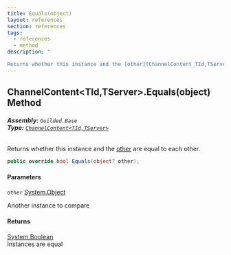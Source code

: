 ```yaml
---
title: Equals(object)
layout: references
section: references
tags:
  - references
  - method
description: "

Returns whether this instance and the [other](ChannelContent_TId,TServer_.Equals(object).md#Guilded.Base.Content.ChannelContent_TId,TServer_.Equals(object).other 'Guilded.Base.Content.ChannelContent<TId,TServer>.Equals(object).other') are equal to each other."
---
```


## ChannelContent<TId,TServer>.Equals(object) Method
###### **Assembly:** `Guilded.Base`<br/>**Type:** [`ChannelContent<TId,TServer>`](ChannelContent_TId,TServer_.md 'Guilded.Base.Content.ChannelContent<TId,TServer>')

Returns whether this instance and the [other](ChannelContent_TId,TServer_.Equals(object).md#Guilded.Base.Content.ChannelContent_TId,TServer_.Equals(object).other 'Guilded.Base.Content.ChannelContent<TId,TServer>.Equals(object).other') are equal to each other.

```csharp
public override bool Equals(object? other);
```
#### Parameters

<a name='Guilded.Base.Content.ChannelContent_TId,TServer_.Equals(object).other'></a>

`other` [System.Object](https://docs.microsoft.com/en-us/dotnet/api/System.Object 'System.Object')

Another instance to compare

#### Returns
[System.Boolean](https://docs.microsoft.com/en-us/dotnet/api/System.Boolean 'System.Boolean')  
Instances are equal